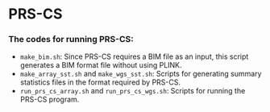 # PRS-CS
### The codes for running PRS-CS:

- `make_bim.sh`: Since PRS-CS requires a BIM file as an input, this script generates a BIM format file without using PLINK.
- `make_array_sst.sh` and  `make_wgs_sst.sh`: Scripts for generating summary statistics files in the format required by PRS-CS.
- `run_prs_cs_array.sh` and `run_prs_cs_wgs.sh`: Scripts for running the PRS-CS program.
